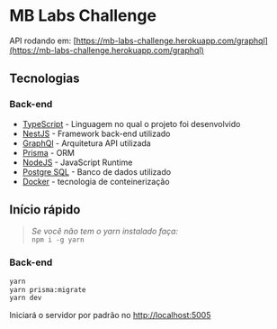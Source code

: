 # MB Labs Challenge
API rodando em: [https://mb-labs-challenge.herokuapp.com/graphql](https://mb-labs-challenge.herokuapp.com/graphql)

## Tecnologias

### Back-end

- [TypeScript](https://github.com/microsoft/TypeScript) - Linguagem no qual o projeto foi desenvolvido
- [NestJS](https://github.com/nestjs/nest) - Framework back-end utilizado
- [GraphQl](https://github.com/graphql) - Arquitetura API utilizada
- [Prisma](https://github.com/prisma) - ORM 
- [NodeJS](https://github.com/nodejs/node) - JavaScript Runtime
- [Postgre SQL](https://github.com/postgresql) - Banco de dados utilizado
- [Docker](https://github.com/docker) - tecnologia de conteinerização 


## Início rápido

> _Se você não tem o yarn instalado faça:_<br>`npm i -g yarn`

### Back-end

```sh
yarn
yarn prisma:migrate
yarn dev
```

Iniciará o servidor por padrão no [http://localhost:5005](http://localhost:5005)



